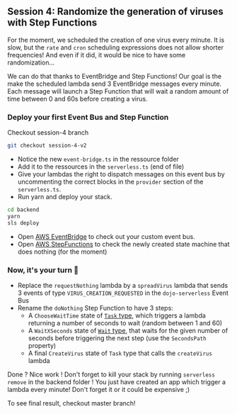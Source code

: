 ## Session 4: Randomize the generation of viruses with Step Functions

For the moment, we scheduled the creation of one virus every minute. It is slow, but the `rate` and `cron` scheduling expressions does not allow shorter frequencies! And even if it did, it would be nice to have some randomization...

We can do that thanks to EventBridge and Step Functions! Our goal is the make the scheduled lambda send 3 EventBridge messages every minute. Each message will launch a Step Function that will wait a random amount of time between 0 and 60s before creating a virus.

### Deploy your first Event Bus and Step Function

Checkout session-4 branch

```bash
git checkout session-4-v2
```

- Notice the new `event-bridge.ts` in the ressource folder
- Add it to the ressources in the `serverless.ts` (end of file)
- Give your lambdas the right to dispatch messages on this event bus by uncommenting the correct blocks in the `provider` section of the `serverless.ts`.
- Run yarn and deploy your stack.

```bash
cd backend
yarn
sls deploy
```

- Open [AWS EventBridge](https://eu-west-1.console.aws.amazon.com/events/home#/eventbuses) to check out your custom event bus.
- Open [AWS StepFunctions](https://eu-west-1.console.aws.amazon.com/states/home) to check the newly created state machine that does nothing (for the moment)

### Now, it's your turn 💪

- Replace the `requestNothing` lambda by a `spreadVirus` lambda that sends 3 events of type `VIRUS_CREATION_REQUESTED` in the `dojo-serverless` Event Bus
- Rename the `doNothing` Step Function to have 3 steps:
  - A `ChooseWaitTime` state of [`Task` type](https://docs.aws.amazon.com/step-functions/latest/dg/amazon-states-language-task-state.html), which triggers a lambda returning a number of seconds to wait (random between 1 and 60)
  - A `WaitXSeconds` state of [`Wait` type](https://docs.aws.amazon.com/step-functions/latest/dg/amazon-states-language-wait-state.html), that waits for the given number of seconds before triggering the next step (use the `SecondsPath` property)
  - A final `CreateVirus` state of `Task` type that calls the `createVirus` lambda

Done ? Nice work ! Don't forget to kill your stack by running `serverless remove` in the backend folder ! You just have created an app which trigger a lambda every minute! Don't forget it or it could be expensive ;)

To see final result, checkout master branch!
